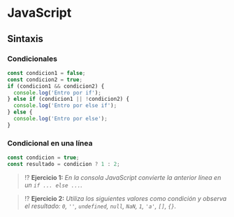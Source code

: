 # JavaScript
## Sintaxis

### Condicionales

```js
const condicion1 = false;
const condicion2 = true;
if (condicion1 && condicion2) {
  console.log('Entro por if');
} else if (condicion1 || !condicion2) {
  console.log('Entro por else if');
} else {
  console.log('Entro por else');
}
```

### Condicional en una línea

```js
const condicion = true;
const resultado = condicion ? 1 : 2;
```

> ⁉️ **Ejercicio 1:** _En la consola JavaScript convierte la anterior línea en un `if ... else ...`._

> ⁉️ **Ejercicio 2:** _Utiliza los siguientes valores como condición y observa el resultado: `0`, `''`, `undefined`, `null`, `NaN`, `1`, `'a'`, `[]`, `{}`._
